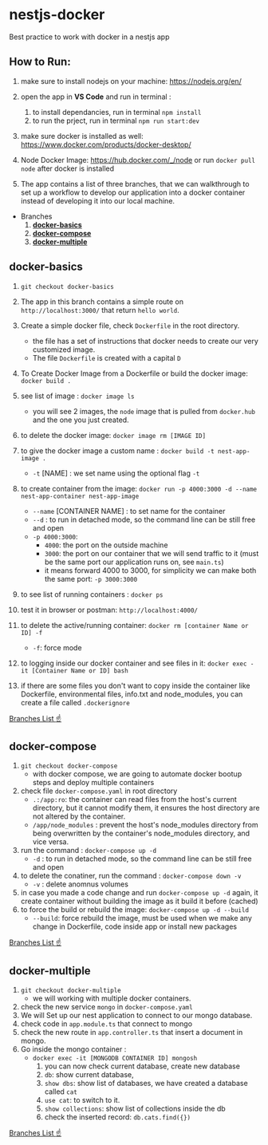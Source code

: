# nestjs-docker
Best practice to work with docker in a nestjs app

## How to Run: 
1. make sure to install nodejs on your machine: 
https://nodejs.org/en/
2. open the app in **VS Code** and run in terminal : 
   1. to install dependancies, run in terminal `npm install`
   2. to run the prject, run in terminal `npm run start:dev`
3. make sure docker is installed as well: 
https://www.docker.com/products/docker-desktop/
4. Node Docker Image:
https://hub.docker.com/_/node
or
run `docker pull node` after docker is installed

5. The app contains a list of three branches, that we can walkthrough to set up a workflow to develop our application into a docker container instead of developing it into our local machine.
- <a name="branches">Branches</a>
   1. [**docker-basics**](#docker_basics)
   2. [**docker-compose**](#docker_compose) 
   3. [**docker-multiple**](#docker_multiple)

## <a name="docker_basics">docker-basics</a>
1. `git checkout docker-basics`
1. The app in this branch contains a simple route on `http://localhost:3000/` that return `hello world`.
1. Create a simple docker file, check `Dockerfile` in the root directory.
   - the file has a set of instructions that docker needs to create our very customized image.
   - The file `Dockerfile` is created with a capital `D`
1. To Create Docker Image from a Dockerfile or build the docker image: `docker build .` 
1. see list of image : `docker image ls`
    - you will see 2 images, the `node` image that is pulled from `docker.hub` and the one you just created.

1. to delete the docker image: `docker image rm [IMAGE ID]`
1. to give the docker image a custom name : `docker build -t nest-app-image .`
   - `-t` [NAME] : we set name using the optional flag `-t`
1. to create container from the image: 
`docker run -p 4000:3000 -d --name nest-app-container nest-app-image`
   - `--name` [CONTAINER NAME] : to set name for the container
   - `--d`  : to run in detached mode, so the command line can be still free and open
   - `-p 4000:3000`: 
     - `4000`: the port on the outside machine 
     - `3000`: the port on our container that we will send traffic to it (must be the same port our application runs on, see `main.ts`)
     - it means forward 4000 to 3000, for simplicity we can make both the same port: `-p 3000:3000`

1. to see list of running containers : `docker ps`
1. test it in browser or postman: `http://localhost:4000/`
1. to delete the active/running container:
`docker rm [container Name or ID] -f`
   - `-f`: force mode
1. to logging inside our docker container and see files in it:
`docker exec -it [Container Name or ID] bash`
1. if there are some files you don't want to copy inside the container like  Dockerfile, environmental files, info.txt and node_modules, you can create a file called `.dockerignore`

[Branches List :point_up:](#branches)

## <a name="docker_compose">docker-compose</a>
1. `git checkout docker-compose`
   - with docker compose, we are going to automate docker bootup steps and deploy multiple containers
1. check file `docker-compose.yaml` in root directory
   - `.:/app:ro`:  the container can read files from the host's current directory, but it cannot modify them, it ensures the host directory are not altered by the container.
   - `/app/node_modules` : prevent the host's node_modules directory from being overwritten by the container's node_modules directory, and vice versa.
1. run the command :  `docker-compose up -d`
   - `-d` : to run in detached mode, so the command line can be still free and open
1. to delete the conatiner, run the command : `docker-compose down -v`
   - `-v` : delete anomnus volumes
1. in case you made a code change and run `docker-compose up -d` again, it create container without building the image as it build it before (cached)
1. to force the build or rebuild the image: `docker-compose up -d --build`
    - `--build`: force rebuild the image, must be used when we make any change in Dockerfile, code inside app or install new packages


[Branches List :point_up:](#branches)


## <a name="docker_multiple">docker-multiple</a>
1. `git checkout docker-multiple`
   - we will working with multiple docker containers.
1. check the new service `mongo` in `docker-compose.yaml`
1. We will Set up our nest application to connect to our mongo database.
1. check code in `app.module.ts` that connect to mongo
1. check the new route in `app.controller.ts` that insert a document in mongo.
1. Go inside the mongo container :
   - `docker exec -it [MONGODB CONTAINER ID] mongosh`
     1. you can now check current database, create new database
     2. `db`: show current database, 
     3. `show dbs`: show list of databases, we have created a database called `cat`
     4. `use cat`: to switch to it.
     5. `show collections`: show list of collections inside the db
     6. check the inserted record: `db.cats.find({})`

[Branches List :point_up:](#branches)
